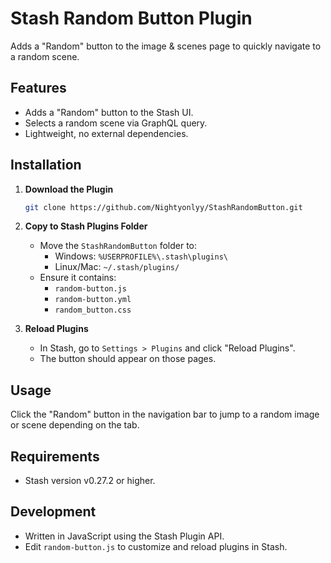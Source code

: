 # Stash Random Button Plugin

Adds a "Random" button to the image & scenes page to quickly navigate to a random scene.

## Features
- Adds a "Random" button to the Stash UI.
- Selects a random scene via GraphQL query.
- Lightweight, no external dependencies.

## Installation

1. **Download the Plugin**
   ```bash
   git clone https://github.com/Nightyonlyy/StashRandomButton.git
   ```

2. **Copy to Stash Plugins Folder**
   - Move the `StashRandomButton` folder to:
     - Windows: `%USERPROFILE%\.stash\plugins\`
     - Linux/Mac: `~/.stash/plugins/`
   - Ensure it contains:
     - `random-button.js`
     - `random-button.yml`
     - `random_button.css`

3. **Reload Plugins**
   - In Stash, go to `Settings > Plugins` and click "Reload Plugins".
   - The button should appear on those pages.

## Usage
Click the "Random" button in the navigation bar to jump to a random image or scene depending on the tab.

## Requirements
- Stash version v0.27.2 or higher.

## Development
- Written in JavaScript using the Stash Plugin API.
- Edit `random-button.js` to customize and reload plugins in Stash.
